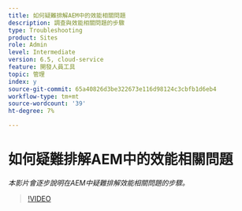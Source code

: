 ```yaml
---
title: 如何疑難排解AEM中的效能相關問題
description: 調查與效能相關問題的步驟
type: Troubleshooting
product: Sites
role: Admin
level: Intermediate
version: 6.5, cloud-service
feature: 開發人員工具
topic: 管理
index: y
source-git-commit: 65a40826d3be322673e116d98124c3cbfb1d6eb4
workflow-type: tm+mt
source-wordcount: '39'
ht-degree: 7%

---
```



# 如何疑難排解AEM中的效能相關問題

*本影片會逐步說明在AEM中疑難排解效能相關問題的步驟。*

>[!VIDEO](https://video.tv.adobe.com/v/335472?quality=9&learn=on)